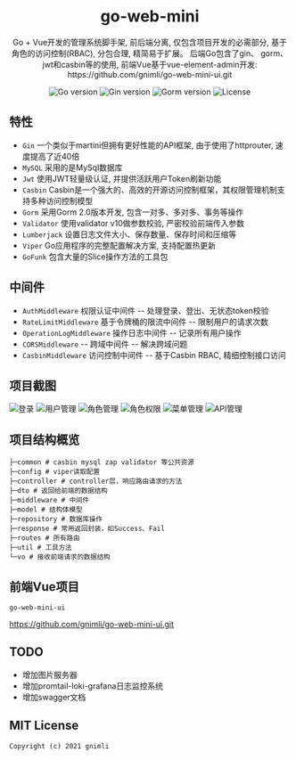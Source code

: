 <h1 align="center">go-web-mini</h1>

<div align="center">
Go + Vue开发的管理系统脚手架, 前后端分离, 仅包含项目开发的必需部分, 基于角色的访问控制(RBAC), 分包合理, 精简易于扩展。 后端Go包含了gin、 gorm、 jwt和casbin等的使用, 前端Vue基于vue-element-admin开发: https://github.com/gnimli/go-web-mini-ui.git
<p align="center">
<img src="https://img.shields.io/github/go-mod/go-version/gnimli/go-web-mini" alt="Go version"/>
<img src="https://img.shields.io/badge/Gin-1.6.3-brightgreen" alt="Gin version"/>
<img src="https://img.shields.io/badge/Gorm-1.20.12-brightgreen" alt="Gorm version"/>
<img src="https://img.shields.io/github/license/gnimli/go-web-mini" alt="License"/>
</p>
</div>

## 特性

- `Gin` 一个类似于martini但拥有更好性能的API框架, 由于使用了httprouter, 速度提高了近40倍
- `MySQL` 采用的是MySql数据库
- `Jwt` 使用JWT轻量级认证, 并提供活跃用户Token刷新功能
- `Casbin` Casbin是一个强大的、高效的开源访问控制框架，其权限管理机制支持多种访问控制模型
- `Gorm` 采用Gorm 2.0版本开发, 包含一对多、多对多、事务等操作
- `Validator` 使用validator v10做参数校验, 严密校验前端传入参数
- `Lumberjack` 设置日志文件大小、保存数量、保存时间和压缩等
- `Viper` Go应用程序的完整配置解决方案, 支持配置热更新
- `GoFunk` 包含大量的Slice操作方法的工具包

## 中间件

- `AuthMiddleware` 权限认证中间件 -- 处理登录、登出、无状态token校验
- `RateLimitMiddleware` 基于令牌桶的限流中间件 -- 限制用户的请求次数
- `OperationLogMiddleware` 操作日志中间件 -- 记录所有用户操作
- `CORSMiddleware` -- 跨域中间件 -- 解决跨域问题
- `CasbinMiddleware` 访问控制中间件 -- 基于Casbin RBAC, 精细控制接口访问

## 项目截图

![登录](https://github.com/gnimli/go-web-mini-ui/blob/main/src/assets/GithubImages/login.PNG)
![用户管理](https://github.com/gnimli/go-web-mini-ui/blob/main/src/assets/GithubImages/user.PNG)
![角色管理](https://github.com/gnimli/go-web-mini-ui/blob/main/src/assets/GithubImages/role.PNG)
![角色权限](https://github.com/gnimli/go-web-mini-ui/blob/main/src/assets/GithubImages/rolePermission.PNG)
![菜单管理](https://github.com/gnimli/go-web-mini-ui/blob/main/src/assets/GithubImages/menu.PNG)
![API管理](https://github.com/gnimli/go-web-mini-ui/blob/main/src/assets/GithubImages/api.PNG)

## 项目结构概览

```
├─common # casbin mysql zap validator 等公共资源
├─config # viper读取配置
├─controller # controller层，响应路由请求的方法
├─dto # 返回给前端的数据结构
├─middleware # 中间件
├─model # 结构体模型
├─repository # 数据库操作
├─response # 常用返回封装，如Success、Fail
├─routes # 所有路由
├─util # 工具方法
└─vo # 接收前端请求的数据结构

```

## 前端Vue项目

    go-web-mini-ui 

<https://github.com/gnimli/go-web-mini-ui.git>

## TODO

- 增加图片服务器
- 增加promtail-loki-grafana日志监控系统
- 增加swagger文档

## MIT License

    Copyright (c) 2021 gnimli

